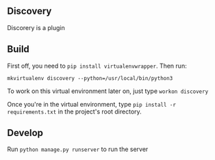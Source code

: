 ## Discovery

Discorery is a plugin 

Build
-----------
First off, you need to `pip install virtualenvwrapper`. Then run:
```
mkvirtualenv discovery --python=/usr/local/bin/python3
```
To work on this virtual environment later on, just type `workon discovery`

Once you're in the virtual environment, type `pip install -r requirements.txt` in the project's root directory.

Develop
-------

Run `python manage.py runserver` to run the server